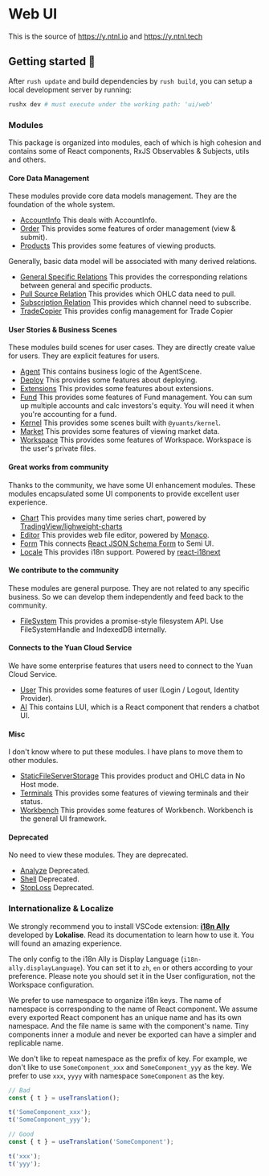 # Web UI

This is the source of https://y.ntnl.io and https://y.ntnl.tech

## Getting started 🚀

After `rush update` and build dependencies by `rush build`, you can setup a local development server by running:

```bash
rushx dev # must execute under the working path: 'ui/web'
```

### Modules

This package is organized into modules, each of which is high cohesion and contains some of React components, RxJS Observables & Subjects, utils and others.

#### Core Data Management

These modules provide core data models management. They are the foundation of the whole system.

- [AccountInfo](src/modules/AccountInfo) This deals with AccountInfo.
- [Order](src/modules/Order) This provides some features of order management (view & submit).
- [Products](src/modules/Products) This provides some features of viewing products.

Generally, basic data model will be associated with many derived relations.

- [General Specific Relations](src/modules/GeneralSpecificRelations) This provides the corresponding relations between general and specific products.
- [Pull Source Relation](src/modules/PullSourceRelations) This provides which OHLC data need to pull.
- [Subscription Relation](src/modules/SubscriptionRelation/) This provides which channel need to subscribe.
- [TradeCopier](src/modules/TradeCopier) This provides config management for Trade Copier

#### User Stories & Business Scenes

These modules build scenes for user cases. They are directly create value for users. They are explicit features for users.

- [Agent](src/modules/Agent) This contains business logic of the AgentScene.
- [Deploy](src/modules/Deploy) This provides some features about deploying.
- [Extensions](src/modules/Extensions) This provides some features about extensions.
- [Fund](src/modules/Fund) This provides some features of Fund management. You can sum up multiple accounts and calc investors's equity. You will need it when you're accounting for a fund.
- [Kernel](src/modules/Kernel) This provides some scenes built with `@yuants/kernel`.
- [Market](src/modules/Market) This provides some features of viewing market data.
- [Workspace](src/modules/Workspace) This provides some features of Workspace. Workspace is the user's private files.

#### Great works from community

Thanks to the community, we have some UI enhancement modules. These modules encapsulated some UI components to provide excellent user experience.

- [Chart](src/modules/Chart) This provides many time series chart, powered by [TradingView/lighweight-charts](https://github.com/tradingview/lightweight-charts)
- [Editor](src/modules/Editor) This provides web file editor, powered by [Monaco](https://github.com/microsoft/monaco-editor).
- [Form](src/modules/Form) This connects [React JSON Schema Form](https://github.com/rjsf-team/react-jsonschema-form) to Semi UI.
- [Locale](src/modules/Locale) This provides i18n support. Powered by [react-i18next](https://github.com/i18next/react-i18next)

#### We contribute to the community

These modules are general purpose. They are not related to any specific business. So we can develop them independently and feed back to the community.

- [FileSystem](src/modules/FileSystem) This provides a promise-style filesystem API. Use FileSystemHandle and IndexedDB internally.

#### Connects to the Yuan Cloud Service

We have some enterprise features that users need to connect to the Yuan Cloud Service.

- [User](src/modules/User) This provides some features of user (Login / Logout, Identity Provider).
- [AI](src/modules/AI) This contains LUI, which is a React component that renders a chatbot UI.

#### Misc

I don't know where to put these modules. I have plans to move them to other modules.

- [StaticFileServerStorage](src/modules/StaticFileServerStorage) This provides product and OHLC data in No Host mode.
- [Terminals](src/modules/Terminals) This provides some features of viewing terminals and their status.
- [Workbench](src/modules/Workbench) This provides some features of Workbench. Workbench is the general UI framework.

#### Deprecated

No need to view these modules. They are deprecated.

- [Analyze](src/modules/Analyze) Deprecated.
- [Shell](src/modules/Shell/) Deprecated.
- [StopLoss](src/modules/StopLoss) Deprecated.

### Internationalize & Localize

We strongly recommend you to install VSCode extension: [**i18n Ally**](https://github.com/lokalise/i18n-ally) developed by **Lokalise**. Read its documentation to learn how to use it. You will found an amazing experience.

The only config to the i18n Ally is Display Language (`i18n-ally.displayLanguage`). You can set it to `zh`, `en` or others according to your preference. Please note you should set it in the User configuration, not the Workspace configuration.

We prefer to use namespace to organize i18n keys. The name of namespace is corresponding to the name of React component. We assume every exported React component has an unique name and has its own namespace. And the file name is same with the component's name. Tiny components inner a module and never be exported can have a simpler and replicable name.

We don't like to repeat namespace as the prefix of key. For example, we don't like to use `SomeComponent_xxx` and `SomeComponent_yyy` as the key. We prefer to use `xxx`, `yyyy` with namespace `SomeComponent` as the key.

```ts
// Bad
const { t } = useTranslation();

t('SomeComponent_xxx');
t('SomeComponent_yyy');

// Good
const { t } = useTranslation('SomeComponent');

t('xxx');
t('yyy');
```
